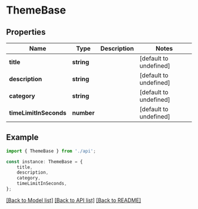# ThemeBase


## Properties

Name | Type | Description | Notes
------------ | ------------- | ------------- | -------------
**title** | **string** |  | [default to undefined]
**description** | **string** |  | [default to undefined]
**category** | **string** |  | [default to undefined]
**timeLimitInSeconds** | **number** |  | [default to undefined]

## Example

```typescript
import { ThemeBase } from './api';

const instance: ThemeBase = {
    title,
    description,
    category,
    timeLimitInSeconds,
};
```

[[Back to Model list]](../README.md#documentation-for-models) [[Back to API list]](../README.md#documentation-for-api-endpoints) [[Back to README]](../README.md)
